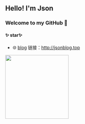 ## Hello! I'm Json
### Welcome to my GitHub 👋

#### ✨ star✨

-  🌐 <a href="https://github.com/JsonFish/blog-project" target="_blank">blog</a> 链接：<http://jsonblog.top>
<!-- - 📚 <a href="https://github.com/JsonFish/front-end-knowledge-base" target="_blank">前端知识库</a> 访问：<https://jsonfish.github.io/front-end-knowledge-base/> -->

<div style="display:flex">
<img align="" height='200px' src="https://github-readme-stats.vercel.app/api/top-langs/?username=JsonFish&locale=cn&line_height=30&theme=radical&langs_count=3&custom_title=常用语言"/>
